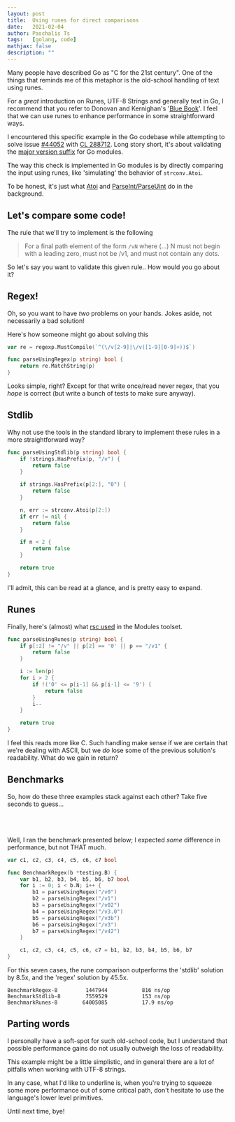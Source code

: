 ```yaml
---
layout: post
title:  Using runes for direct comparisons
date:   2021-02-04
author: Paschalis Ts
tags:   [golang, code]
mathjax: false
description: ""
---
```


Many people have described Go as "C for the 21st century". One of the things that reminds me of this metaphor is the old-school handling of text using runes.

For a *great* introduction on Runes, UTF-8 Strings and generally text in Go, I recommend that you refer to Donovan and Kernighan's '[Blue Book](https://www.amazon.com/Programming-Language-Addison-Wesley-Professional-Computing/dp/0134190440)'. I feel that we can use runes to enhance performance in some straightforward ways.

I encountered this specific example in the Go codebase while attempting to solve issue [#44052](https://github.com/golang/go/issues/44052) with [CL 288712](https://go-review.googlesource.com/c/go/+/288712/). Long story short, it's about validating the [major version suffix](https://golang.org/ref/mod#go-mod-file-ident) for Go modules. 

The way this check is implemented in Go modules is by directly comparing the input using runes, like 'simulating' the behavior of `strconv.Atoi`. 

To be honest, it's just what [Atoi](https://golang.org/src/strconv/atoi.go?s=5658:5690#L214) and [ParseInt/ParseUint](https://golang.org/src/strconv/atoi.go?s=5658:5690#L214) do in the background.

## Let's compare some code!

The rule that we'll try to implement is the following

> For a final path element of the form `/vN` where (...) N must not begin with a leading zero, must not be /v1, and must not contain any dots. 

So let's say you want to validate this given rule.. How would you go about it?

## Regex!
Oh, so you want to have *two* problems on your hands. Jokes aside, not necessarily a bad solution! 

Here's how someone might go about solving this
```go
var re = regexp.MustCompile(`^(\/v[2-9]|\/v([1-9][0-9]+))$`)

func parseUsingRegex(p string) bool {
    return re.MatchString(p)
}
```

Looks simple, right? Except for that write once/read never regex, that you *hope* is correct (but write a bunch of tests to make sure anyway).

## Stdlib
Why not use the tools in the standard library to implement these rules in a more straightforward way?

```go
func parseUsingStdlib(p string) bool {
    if !strings.HasPrefix(p, "/v") {
        return false
    }

    if strings.HasPrefix(p[2:], "0") {
        return false
    }

    n, err := strconv.Atoi(p[2:])
    if err != nil {
        return false
    }

    if n < 2 {
        return false
    }

    return true
}
```

I'll admit, this can be read at a glance, and is pretty easy to expand.

## Runes
Finally, here's (almost) what [rsc used](https://github.com/golang/mod/commit/5d307ac8d37c05b4a8ce233dfc138f2bc5783c7b) in the Modules toolset.


```go
func parseUsingRunes(p string) bool {
    if p[:2] != "/v" || p[2] == '0' || p == "/v1" {
        return false
    }

    i := len(p)
    for i > 2 {
        if !('0' <= p[i-1] && p[i-1] <= '9') {
            return false
        }
        i--
    }

    return true
}
```

I feel this reads more like C. Such handling make sense if we are certain that we're dealing with ASCII, but we *do* lose some of the previous solution's readability. What do we gain in return?

## Benchmarks

So, how do these three examples stack against each other? Take five seconds to guess...
<br>
<br>
<br>
<br>

Well, I ran the benchmark presented below; I expected *some* difference in performance, but not THAT much.

```go
var c1, c2, c3, c4, c5, c6, c7 bool

func BenchmarkRegex(b *testing.B) {
    var b1, b2, b3, b4, b5, b6, b7 bool
    for i := 0; i < b.N; i++ {
        b1 = parseUsingRegex("/v0")
        b2 = parseUsingRegex("/v1")
        b3 = parseUsingRegex("/v02")
        b4 = parseUsingRegex("/v3.0")
        b5 = parseUsingRegex("/v3b")
        b6 = parseUsingRegex("/v3")
        b7 = parseUsingRegex("/v42")
    }

    c1, c2, c3, c4, c5, c6, c7 = b1, b2, b3, b4, b5, b6, b7
}
```

For this seven cases, the rune comparison outperforms the 'stdlib' solution by 8.5x, and the 'regex' solution by 45.5x.

```
BenchmarkRegex-8    	 1447944	       816 ns/op
BenchmarkStdlib-8   	 7559529	       153 ns/op
BenchmarkRunes-8    	64005085	       17.9 ns/op
```


## Parting words
I personally have a soft-spot for such old-school code, but I understand that possible performance gains do not usually outweigh the loss of readability.

This example might be a little simplistic, and in general there are a lot of pitfalls when working with UTF-8 strings. 

In any case, what I'd like to underline is, when you're trying to squeeze some more performance out of some critical path, don't hesitate to use the language's lower level primitives.

Until next time, bye!